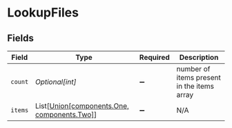 # LookupFiles


## Fields

| Field                                                                                | Type                                                                                 | Required                                                                             | Description                                                                          |
| ------------------------------------------------------------------------------------ | ------------------------------------------------------------------------------------ | ------------------------------------------------------------------------------------ | ------------------------------------------------------------------------------------ |
| `count`                                                                              | *Optional[int]*                                                                      | :heavy_minus_sign:                                                                   | number of items present in the items array                                           |
| `items`                                                                              | List[[Union[components.One, components.Two]](../../models/components/lookupfile.md)] | :heavy_minus_sign:                                                                   | N/A                                                                                  |